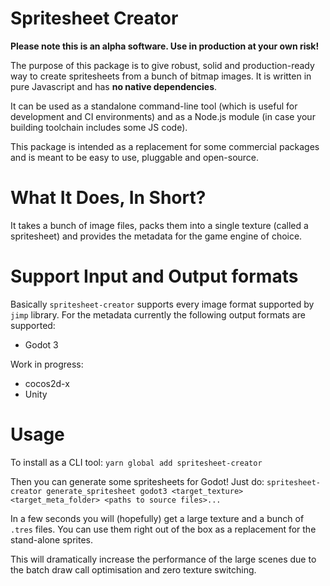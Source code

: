 # Spritesheet Creator

**Please note this is an alpha software. Use in production at your own risk!**

The purpose of this package is to give robust, solid and production-ready way to create spritesheets from a bunch of bitmap images. It is written in pure Javascript and has **no native dependencies**.

It can be used as a standalone command-line tool (which is useful for development and CI environments) and as a Node.js module (in case your building toolchain includes some JS code).

This package is intended as a replacement for some commercial packages and is meant to be easy to use, pluggable and open-source.

# What It Does, In Short?

It takes a bunch of image files, packs them into a single texture (called a spritesheet) and provides the metadata for the game engine of choice.

# Support Input and Output formats

Basically `spritesheet-creator` supports every image format supported by `jimp` library. For the metadata currently the following output formats are supported:
- Godot 3 

Work in progress:
- cocos2d-x
- Unity

# Usage

To install as a CLI tool:
`yarn global add spritesheet-creator`

Then you can generate some spritesheets for Godot! Just do:
`spritesheet-creator generate_spritesheet godot3 <target_texture> <target_meta_folder> <paths to source files>...`

In a few seconds you will (hopefully) get a large texture and a bunch of `.tres` files. You can use them right out of the box as a replacement for the stand-alone sprites. 

This will dramatically increase the performance of the large scenes due to the batch draw call optimisation and zero texture switching.
